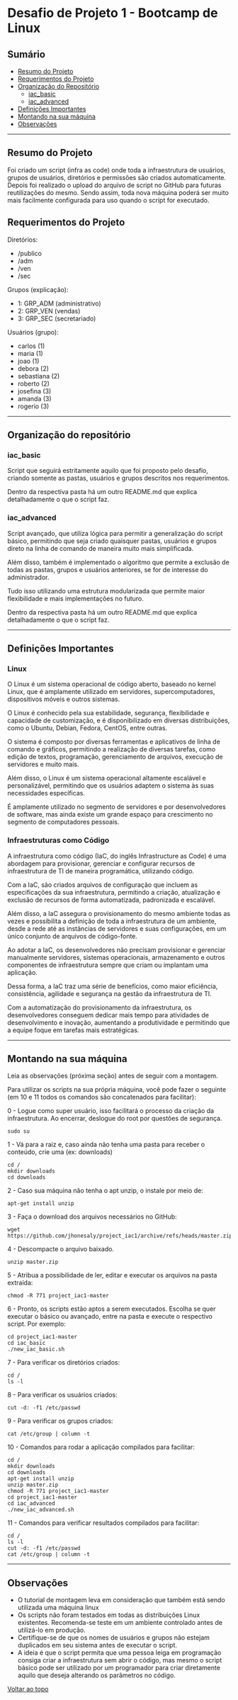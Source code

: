 # Desafio de Projeto 1 - Bootcamp de Linux

## Sumário

- [Resumo do Projeto](#resumo-do-projeto)
- [Requerimentos do Projeto](#requerimentos-do-projeto)
- [Organização do Repositório](#organização-do-repositório)
  - [iac_basic](#iac_basic)
  - [iac_advanced](#iac_advanced)
- [Definições Importantes](#definições-importantes)
- [Montando na sua máquina](#montando-na-sua-máquina)
- [Observações](#observações)

------

## Resumo do Projeto

Foi criado um script (infra as code) onde toda a infraestrutura de usuários, grupos de usuários, diretórios e permissões são criados automaticamente. Depois foi realizado o upload do arquivo de script no GitHub para futuras reutilizações do mesmo. Sendo assim, toda nova máquina poderá ser muito mais facilmente configurada para uso quando o script for executado.

## Requerimentos do Projeto

Diretórios:

- /publico
- /adm
- /ven
- /sec

Grupos (explicação):

- 1: GRP_ADM (administrativo)
- 2: GRP_VEN (vendas)
- 3: GRP_SEC (secretariado)

Usuários (grupo):

- carlos (1)
- maria (1)
- joao (1)
- debora (2)
- sebastiana (2)
- roberto (2)
- josefina (3)
- amanda (3)
- rogerio (3)

------

## Organização do repositório

### **iac_basic**

Script que seguirá estritamente aquilo que foi proposto pelo desafio, criando somente as pastas, usuários e grupos descritos nos requerimentos.

Dentro da respectiva pasta há um outro README.md que explica detalhadamente o que o script faz.

### **iac_advanced**

Script avançado, que utiliza lógica para permitir a generalização do script básico, permitindo que seja criado quaisquer pastas, usuários e grupos direto na linha de comando de maneira muito mais simplificada.

Além disso, também é implementado o algoritmo que permite a exclusão de todas as pastas, grupos e usuários anteriores, se for de interesse do administrador.

Tudo isso utilizando uma estrutura modularizada que permite maior flexibilidade e mais implementações no futuro.

Dentro da respectiva pasta há um outro README.md que explica detalhadamente o que o script faz.

------

## Definições Importantes

### **Linux**

O Linux é um sistema operacional de código aberto, baseado no kernel Linux, que é amplamente utilizado em servidores, supercomputadores, dispositivos móveis e outros sistemas.

O Linux é conhecido pela sua estabilidade, segurança, flexibilidade e capacidade de customização, e é disponibilizado em diversas distribuições, como o Ubuntu, Debian, Fedora, CentOS, entre outras.

O sistema é composto por diversas ferramentas e aplicativos de linha de comando e gráficos, permitindo a realização de diversas tarefas, como edição de textos, programação, gerenciamento de arquivos, execução de servidores e muito mais.

Além disso, o Linux é um sistema operacional altamente escalável e personalizável, permitindo que os usuários adaptem o sistema às suas necessidades específicas.

É amplamente utilizado no segmento de servidores e por desenvolvedores de software, mas ainda existe um grande espaço para crescimento no segmento de computadores pessoais.

### **Infraestruturas como Código**

A infraestrutura como código (IaC, do inglês Infrastructure as Code) é uma abordagem para provisionar, gerenciar e configurar recursos de infraestrutura de TI de maneira programática, utilizando código.

Com a IaC, são criados arquivos de configuração que incluem as especificações da sua infraestrutura, permitindo a criação, atualização e exclusão de recursos de forma automatizada, padronizada e escalável.

Além disso, a IaC assegura o provisionamento do mesmo ambiente todas as vezes e possibilita a definição de toda a infraestrutura de um ambiente, desde a rede até as instâncias de servidores e suas configurações, em um único conjunto de arquivos de código-fonte.

Ao adotar a IaC, os desenvolvedores não precisam provisionar e gerenciar manualmente servidores, sistemas operacionais, armazenamento e outros componentes de infraestrutura sempre que criam ou implantam uma aplicação.

Dessa forma, a IaC traz uma série de benefícios, como maior eficiência, consistência, agilidade e segurança na gestão da infraestrutura de TI.

Com a automatização do provisionamento da infraestrutura, os desenvolvedores conseguem dedicar mais tempo para atividades de desenvolvimento e inovação, aumentando a produtividade e permitindo que a equipe foque em tarefas mais estratégicas.

------

## Montando na sua máquina

Leia as observações (próxima seção) antes de seguir com a montagem.

Para utilizar os scripts na sua própria máquina, você pode fazer o seguinte (em 10 e 11 todos os comandos são concatenados para facilitar):

0 - Logue como super usuário, isso facilitará o processo da criação da infraestrutura. Ao encerrar, deslogue do root por questões de segurança.

    sudo su

1 - Vá para a raiz e, caso ainda não tenha uma pasta para receber o conteúdo, crie uma (ex: downloads)

    cd /
    mkdir downloads
    cd downloads

2 - Caso sua máquina não tenha o apt unzip, o instale por meio de:

    apt-get install unzip

3 - Faça o download dos arquivos necessários no GitHub:

    wget https://github.com/jhonesaly/project_iac1/archive/refs/heads/master.zip

4 - Descompacte o arquivo baixado.

    unzip master.zip

5 - Atribua a possibilidade de ler, editar e executar os arquivos na pasta extraída:

    chmod -R 771 project_iac1-master

6 - Pronto, os scripts estão aptos a serem executados. Escolha se quer executar o básico ou avançado, entre na pasta e execute o respectivo script. Por exemplo:

    cd project_iac1-master
    cd iac_basic
    ./new_iac_basic.sh

7 - Para verificar os diretórios criados:

    cd /
    ls -l

8 - Para verificar os usuários criados:

    cut -d: -f1 /etc/passwd

9 - Para verificar os grupos criados:

    cat /etc/group | column -t

10 - Comandos para rodar a aplicação compilados para facilitar:

    cd /
    mkdir downloads
    cd downloads
    apt-get install unzip
    unzip master.zip
    chmod -R 771 project_iac1-master
    cd project_iac1-master
    cd iac_advanced
    ./new_iac_advanced.sh

11 - Comandos para verificar resultados compilados para facilitar:

    cd /
    ls -l
    cut -d: -f1 /etc/passwd
    cat /etc/group | column -t

------

## Observações

- O tutorial de montagem leva em consideração que também está sendo utilizada uma máquina linux
- Os scripts não foram testados em todas as distribuições Linux existentes. Recomenda-se teste em um ambiente controlado antes de utilizá-lo em produção.
- Certifique-se de que os nomes de usuários e grupos não estejam duplicados em seu sistema antes de executar o script.
- A ideia é que o script permita que uma pessoa leiga em programação consiga criar a infraestrutura sem abrir o código, mas mesmo o script básico pode ser utilizado por um programador para criar diretamente aquilo que deseja alterando os parâmetros no código.

[Voltar ao topo](#sumário)
